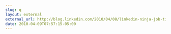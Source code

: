 ```yaml
---
slug: q
layout: external
external_url: http://blog.linkedin.com/2010/04/08/linkedin-ninja-job-title/
date: 2010-04-09T07:57:15-05:00
---
```

